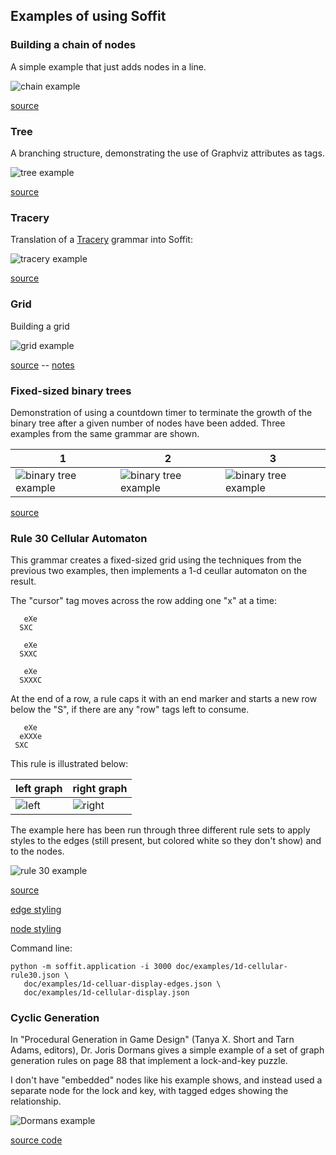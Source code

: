 ## Examples of using Soffit ##

### Building a chain of nodes ###

A simple example that just adds nodes in a line.

![chain example](chain.svg)

[source](chain.json)

### Tree ###

A branching structure, demonstrating the use of Graphviz attributes as tags.

![tree example](tree.svg)

[source](tree.json)

### Tracery ###

Translation of a [Tracery](http://tracery.io/) grammar into Soffit:

![tracery example](tracery.svg)

[source](tracery.json)

### Grid ###

Building a grid

![grid example](grid.svg)

[source](grid.json) -- [notes](grid.md)

### Fixed-sized binary trees ###

Demonstration of using a countdown timer to terminate the growth of the binary tree after a
given number of nodes have been added.  Three examples from the same grammar are shown.

1 | 2 | 3
---- | ---- | ----
![binary tree example](countdown-1.svg) | ![binary tree example](countdown-2.svg) | ![binary tree example](countdown-3.svg)

[source](countdown.md)

### Rule 30 Cellular Automaton ###

This grammar creates a fixed-sized grid using the techniques from the previous two examples, then
implements a 1-d ceullar automaton on the result.

The "cursor" tag moves across the row adding one "x" at a time:

```
   eXe
  SXC

   eXe
  SXXC

   eXe
  SXXXC
```

At the end of a row, a rule caps it with an end marker and starts a new row
below the "S", if there are any "row" tags left to consume.

```
   eXe
  eXXXe
 SXC
```

This rule is illustrated below:

left graph | right graph
--- | ----
![left](1d-cellular-left.svg) | ![right](1d-cellular-right.svg)

The example here has been run through three different rule sets to apply
styles to the edges (still present, but colored white so they don't show)
and to the nodes.

![rule 30 example](1d-cellular-rule30.svg)

[source](1d-cellular-rule30.json)

[edge styling](1d-cellular-display-edges.json)

[node styling](1d-cellular-rule30-display.json)

Command line:

```
python -m soffit.application -i 3000 doc/examples/1d-cellular-rule30.json \
   doc/examples/1d-celluar-display-edges.json \
   doc/examples/1d-cellular-display.json
```

### Cyclic Generation ###

In "Procedural Generation in Game Design" (Tanya X. Short and Tarn Adams, editors), Dr. Joris Dormans gives a simple example of a set of graph generation rules on page 88 that implement a lock-and-key puzzle.

I don't have "embedded" nodes like his example shows, and instead used a
separate node for the lock and key, with tagged edges showing the relationship.

![Dormans example](dormans-pggd.svg)

[source code](dormans-pggd.svg)



